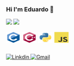 ### Hi I'm Eduardo 👋

<div>
  <a href="https://beacons.ai/EduardoMosca"></a>
  <img height="180em" src="https://github-readme-stats.vercel.app/api?username=EduardoMosca&show_icons=true&theme=dracula&include_all_commits=true&count_private=true"/>
  <img height="180em" src="https://github-readme-stats.vercel.app/api/top-langs/?username=EduardoMosca&layout=compact&langs_count-16&theme=dracula"/>
</div>

<div style="display: inline-block;"><br>
  <img align="center" alt="c-language" height="30" width="40"
    src="https://raw.githubusercontent.com/devicons/devicon/master/icons/c/c-original.svg" />
  <img align="center" alt="cplusplus-language" height="30" width="40" 
    src="https://raw.githubusercontent.com/devicons/devicon/master/icons/cplusplus/cplusplus-original.svg">
  <img align="center" alt="python-language" height="30" width="40"
    src="https://raw.githubusercontent.com/devicons/devicon/master/icons/python/python-original.svg">
  <img align="center" alt="javascript-language" height="30" width="40"
    src="https://raw.githubusercontent.com/devicons/devicon/master/icons/javascript/javascript-original.svg">
</div>

##

<div>
  <a href="https://www.linkedin.com/in/eduardo-mosca-aa2270163/">
    <img alt="Linkdin"
      src="https://img.shields.io/badge/LinkedIn-0077B5?style=for-the-badge&logo=linkedin&logoColor=white" />
  </a>
  <a href="mailto:eduardo.mosca267@gmail.com">
    <img alt="Gmail" src="https://img.shields.io/badge/Gmail-D14836?style=for-the-badge&logo=gmail&logoColor=white" />
  </a>
</div>
